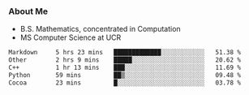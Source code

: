 ### About Me

- B.S. Mathematics, concentrated in Computation
- MS Computer Science at UCR



<!--START_SECTION:waka-->

```txt
Markdown     5 hrs 23 mins   █████████████░░░░░░░░░░░░   51.38 %
Other        2 hrs 9 mins    █████░░░░░░░░░░░░░░░░░░░░   20.62 %
C++          1 hr 13 mins    ███░░░░░░░░░░░░░░░░░░░░░░   11.69 %
Python       59 mins         ██▒░░░░░░░░░░░░░░░░░░░░░░   09.48 %
Cocoa        23 mins         █░░░░░░░░░░░░░░░░░░░░░░░░   03.78 %
```

<!--END_SECTION:waka-->
